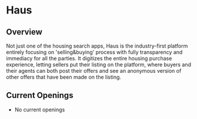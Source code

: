 # Haus

## Overview
Not just one of the housing search apps, Haus is the industry-first platform entirely focusing on 'selling&buying' process with fully transparency and immediacy for all the parties. It digitizes the entire housing purchase experience, letting sellers put their listing on the platform, where buyers and their agents can both post their offers and see an anonymous version of other offers that have been made on the listing.

## Current Openings
+ No current openings
